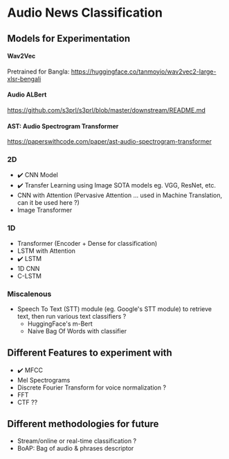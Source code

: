 # Audio News Classification

## Models for Experimentation

#### Wav2Vec
Pretrained for Bangla: https://huggingface.co/tanmoyio/wav2vec2-large-xlsr-bengali

#### Audio ALBert
https://github.com/s3prl/s3prl/blob/master/downstream/README.md

#### AST: Audio Spectrogram Transformer
https://paperswithcode.com/paper/ast-audio-spectrogram-transformer

### 2D
- ✔️ CNN Model
- ✔️ Transfer Learning using Image SOTA models eg. VGG, ResNet, etc.
- CNN with Attention (Pervasive Attention ... used in Machine Translation, can it be used here ?)
- Image Transformer

### 1D
- Transformer (Encoder + Dense for classification)
- LSTM with Attention
- ✔️ LSTM
- 1D CNN
- C-LSTM

### Miscalenous
- Speech To Text (STT) module (eg. Google's STT module) to retrieve text, then run various text classifiers ?
  - HuggingFace's m-Bert
  - Naive Bag Of Words with classifier

## Different Features to experiment with

- ✔️ MFCC
- Mel Spectrograms
- Discrete Fourier Transform for voice normalization ?
- FFT
- CTF ??


## Different methodologies for future
- Stream/online or real-time classification ?
- BoAP: Bag of audio & phrases descriptor
